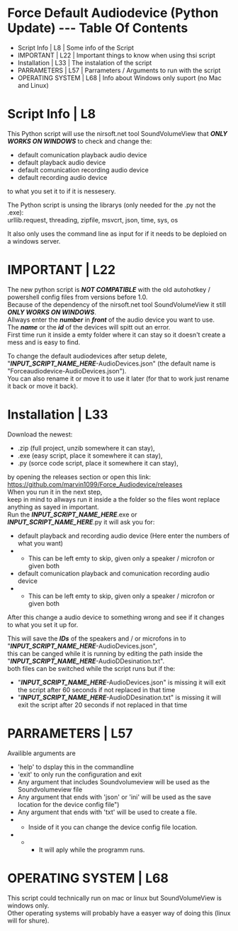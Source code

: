 # Force Default Audiodevice (Python Update) --- Table Of Contents
- Script Info | L8 | Some info of the Script
- IMPORTANT | L22 | Important things to know when using thsi script
- Installation | L33 | The instalation of the script
- PARRAMETERS | L57 | Parrameters / Arguments to run with the script
- OPERATING SYSTEM | L68 | Info about Windows only suport (no Mac and Linux)

# Script Info | L8 
This Python script will use the nirsoft.net tool SoundVolumeView that ***ONLY WORKS ON WINDOWS*** to check and change the:
- default comunication playback audio device
- default playback audio device
- default comunication recording audio device
- default recording audio device       

to what you set it to if it is nessesery.

The Python script is unsing the librarys (only needed for the .py not the .exe):  
urllib.request, threading, zipfile, msvcrt, json, time, sys, os 

It also only uses the command line as input for if it needs to be deploied on a windows server.  

# IMPORTANT | L22
The new python script is ***NOT COMPATIBLE*** with the old autohotkey / powershell config files from versions before 1.0.   
Because of the dependency of the nirsoft.net tool SoundVolumeView it still ***ONLY WORKS ON WINDOWS***.     
Allways enter the ***number*** in ***front*** of the audio device you want to use.	    
The ***name*** or the ***id*** of the devices will spitt out an error.       
First time run it inside a emty folder where it can stay so it doesn't create a mess and is easy to find.  

To change the default audiodevices after setup delete,	     
"***INPUT_SCRIPT_NAME_HERE***-AudioDevices.json" (the default name is "Forceaudiodevice-AudioDevices.json").	          
You can also rename it or move it to use it later (for that to work just rename it back or move it back).	        

# Installation | L33
Download the newest:
- .zip (full project, unzib somewhere it can stay),
- .exe (easy script, place it somewhere it can stay), 
- .py (sorce code script, place it somewhere it can stay), 

by opening the releases section or open this link:     
https://github.com/marvin1099/Force_Audiodevice/releases  
When you run it in the next step,  
keep in mind to allways run it inside a the folder so the files wont replace anything as sayed in important.   
Run the ***INPUT_SCRIPT_NAME_HERE***.exe or ***INPUT_SCRIPT_NAME_HERE***.py it will ask you for:
- default playback and recording audio device (Here enter the numbers of what you want)
- - This can be left emty to skip, given only a speaker / microfon or given both
- default comunication playback and comunication recording audio device
- - This can be left emty to skip, given only a speaker / microfon or given both

After this change a audio device to something wrong and see if it changes to what you set it up for.

This will save the ***IDs*** of the speakers and / or microfons in to "***INPUT_SCRIPT_NAME_HERE***-AudioDevices.json",           
this can be canged while it is running by editing the path inside the "***INPUT_SCRIPT_NAME_HERE***-AudioDDesination.txt".         
both files can be switched while the script runs but if the:      
- "***INPUT_SCRIPT_NAME_HERE***-AudioDevices.json" is missing it will exit the script after 60 seconds if not replaced in that time
- "***INPUT_SCRIPT_NAME_HERE***-AudioDDesination.txt" is missing it will exit the script after 20 seconds if not replaced in that time

# PARRAMETERS | L57
Availible arguments are       
- 'help' to dsplay this in the commandline       
- 'exit' to only run the configuration and exit       
- Any argument that includes Soundvolumeview will be used as the Soundvolumeview file       
- Any argument that ends with 'json' or 'ini' will be used as the save location for the device config file")       
- Any argument that ends with 'txt' will be used to create a file.       
- - Inside of it you can change the device config file location.       
- - - It will aply while the programm runs.
                

# OPERATING SYSTEM | L68
This script could technically run on mac or linux but SoundVolumeView is windows only.       
Other operating systems will probably have a easyer way of doing this (linux will for shure).
